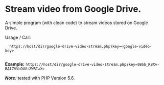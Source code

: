 # Stream video from Google Drive.

A simple program (with clean code) to stream videos stored on Google Drive.

Usage / Call:

```
  https://host/dir/google-drive-video-stream.php?key=<google-video-key>
  
```

**Example:** `https://host/dir/google-drive-video-stream.php?key=0B6b_K8Xv-BAIZVVhOUViZWRIaXc`

_**Note:**_ tested with PHP Version 5.6.
